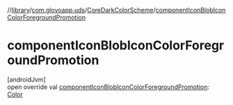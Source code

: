 //[library](../../../index.md)/[com.glovoapp.uds](../index.md)/[CoreDarkColorScheme](index.md)/[componentIconBlobIconColorForegroundPromotion](component-icon-blob-icon-color-foreground-promotion.md)

# componentIconBlobIconColorForegroundPromotion

[androidJvm]\
open override val [componentIconBlobIconColorForegroundPromotion](component-icon-blob-icon-color-foreground-promotion.md): [Color](https://developer.android.com/reference/kotlin/androidx/compose/ui/graphics/Color.html)
